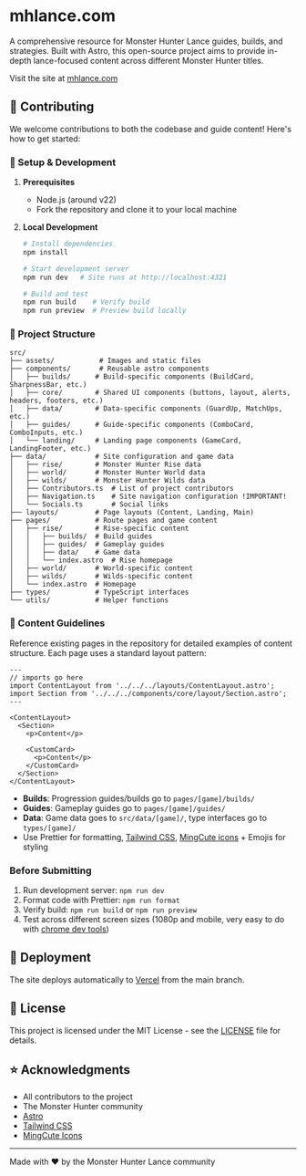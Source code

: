 # mhlance.com

A comprehensive resource for Monster Hunter Lance guides, builds, and strategies. Built with Astro, this open-source project aims to provide in-depth lance-focused content across different Monster Hunter titles.

Visit the site at [mhlance.com](https://mhlance.com)

## 🤝 Contributing

We welcome contributions to both the codebase and guide content! Here's how to get started:

### 🚀 Setup & Development

1. **Prerequisites**

   - Node.js (around v22)
   - Fork the repository and clone it to your local machine

2. **Local Development**

   ```bash
   # Install dependencies
   npm install

   # Start development server
   npm run dev   # Site runs at http://localhost:4321

   # Build and test
   npm run build    # Verify build
   npm run preview  # Preview build locally
   ```

### 📁 Project Structure

```
src/
├── assets/           # Images and static files
├── components/       # Reusable astro components
│   ├── builds/      # Build-specific components (BuildCard, SharpnessBar, etc.)
│   ├── core/        # Shared UI components (buttons, layout, alerts, headers, footers, etc.)
│   ├── data/        # Data-specific components (GuardUp, MatchUps, etc.)
│   ├── guides/      # Guide-specific components (ComboCard, ComboInputs, etc.)
│   └── landing/     # Landing page components (GameCard, LandingFooter, etc.)
├── data/            # Site configuration and game data
│   ├── rise/        # Monster Hunter Rise data
│   ├── world/       # Monster Hunter World data
│   ├── wilds/       # Monster Hunter Wilds data
│   ├── Contributors.ts  # List of project contributors
│   ├── Navigation.ts    # Site navigation configuration !IMPORTANT!
│   └── Socials.ts       # Social links
├── layouts/         # Page layouts (Content, Landing, Main)
├── pages/           # Route pages and game content
│   ├── rise/        # Rise-specific content
│   │   ├── builds/  # Build guides
│   │   ├── guides/  # Gameplay guides
│   │   ├── data/    # Game data
│   │   └── index.astro  # Rise homepage
│   ├── world/       # World-specific content
│   ├── wilds/       # Wilds-specific content
│   └── index.astro  # Homepage
├── types/           # TypeScript interfaces
└── utils/           # Helper functions
```

### 📝 Content Guidelines

Reference existing pages in the repository for detailed examples of content structure. Each page uses a standard layout pattern:

```
---
// imports go here
import ContentLayout from '../../../layouts/ContentLayout.astro';
import Section from '../../../components/core/layout/Section.astro';
---

<ContentLayout>
  <Section>
    <p>Content</p>

    <CustomCard>
      <p>Content</p>
    </CustomCard>
  </Section>
</ContentLayout>
```

- **Builds**: Progression guides/builds go to `pages/[game]/builds/`
- **Guides**: Gameplay guides go to `pages/[game]/guides/`
- **Data**: Game data goes to `src/data/[game]/`, type interfaces go to `types/[game]/`
- Use Prettier for formatting, [Tailwind CSS](https://tailwindcss.com/), [MingCute icons](https://icon-sets.iconify.design/mingcute/) + Emojis for styling

### Before Submitting

1. Run development server: `npm run dev`
2. Format code with Prettier: `npm run format`
3. Verify build: `npm run build` or `npm run preview`
4. Test across different screen sizes (1080p and mobile, very easy to do with [chrome dev tools](https://developer.chrome.com/docs/devtools/device-mode))

## 🚀 Deployment

The site deploys automatically to [Vercel](https://vercel.com) from the main branch.

## 📄 License

This project is licensed under the MIT License - see the [LICENSE](LICENSE) file for details.

## ⭐ Acknowledgments

- All contributors to the project
- The Monster Hunter community
- [Astro](https://astro.build)
- [Tailwind CSS](https://tailwindcss.com)
- [MingCute Icons](https://www.mingcute.com)

---

Made with ❤️ by the Monster Hunter Lance community
